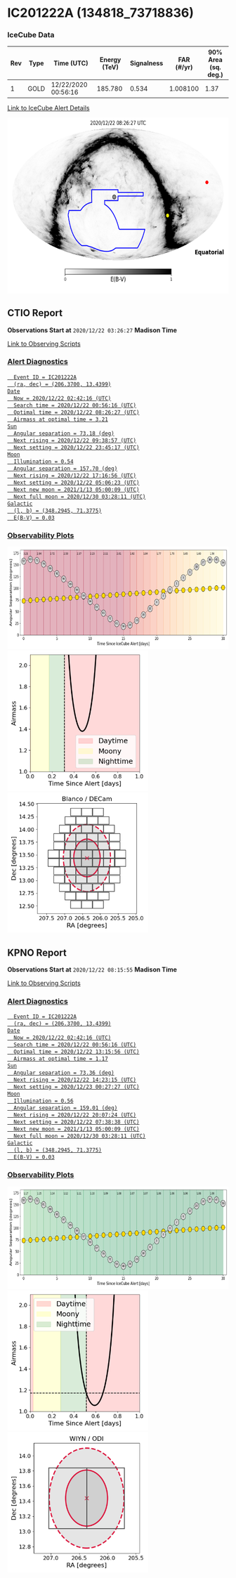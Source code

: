 # IC201222A (134818_73718836)

### IceCube Data

| Rev | Type | Time (UTC) | Energy (TeV) | Signalness | FAR (#/yr) | 90% Area (sq. deg.) |
| --- | --- | --- | --- | --- | --- | --- |
| 1 | GOLD | 12/22/2020  00:56:16 | 185.780 | 0.534 | 1.008100 | 1.37 |

<a href="https://gcn.gsfc.nasa.gov/gcn/notices_amon_g_b/134818_73718836.amon" target="_blank">Link to IceCube Alert Details</a>

<a href="https://rmorgan10.github.io/AlertMonitoring/IC201222A_1/CTIO_skymap.png" target="_blank">
  <img src="CTIO_skymap.png" alt="CTIO Skymap" style="width:700px;height:400px;">
</a>


## CTIO Report

**Observations Start at**  `2020/12/22 03:26:27`  **Madison Time**

<a href="https://github.com/rmorgan10/AlertMonitoring/blob/main/IC201222A_1/CTIO.json" target="_blank">Link to Observing Scripts

### Alert Diagnostics

```Event
  Event ID = IC201222A
  (ra, dec) = (206.3700, 13.4399)
Date
  Now = 2020/12/22 02:42:16 (UTC)
  Search time = 2020/12/22 00:56:16 (UTC)
  Optimal time = 2020/12/22 08:26:27 (UTC)
  Airmass at optimal time = 3.21
Sun
  Angular separation = 73.18 (deg)
  Next rising = 2020/12/22 09:38:57 (UTC)
  Next setting = 2020/12/22 23:45:17 (UTC)
Moon
  Illumination = 0.54
  Angular separation = 157.70 (deg)
  Next rising = 2020/12/22 17:16:56 (UTC)
  Next setting = 2020/12/22 05:06:23 (UTC)
  Next new moon = 2021/1/13 05:00:09 (UTC)
  Next full moon = 2020/12/30 03:28:11 (UTC)
Galactic
  (l, b) = (348.2945, 71.3775)
  E(B-V) = 0.03
```
### Observability Plots

<a href="https://rmorgan10.github.io/AlertMonitoring/IC201222A_1/CTIO_forecast.png" target="_blank">
  <img src="CTIO_forecast.png" alt="CTIO Forecast" style="width:700px;height:233px;">
</a>

<a href="https://rmorgan10.github.io/AlertMonitoring/IC201222A_1/CTIO_airmass.png" target="_blank">
  <img src="CTIO_airmass.png" alt="CTIO Airmass" style="width:320px;height:320px;">
</a>
<a href="https://rmorgan10.github.io/AlertMonitoring/IC201222A_1/CTIO_fov.png" target="_blank">
  <img src="CTIO_fov.png" alt="CTIO FoV" style="width:320px;height:320px;">
</a>


## KPNO Report

**Observations Start at**  `2020/12/22 08:15:55`  **Madison Time**

<a href="https://github.com/rmorgan10/AlertMonitoring/blob/main/IC201222A_1/KPNO.json" target="_blank">Link to Observing Scripts

### Alert Diagnostics

```Event
  Event ID = IC201222A
  (ra, dec) = (206.3700, 13.4399)
Date
  Now = 2020/12/22 02:42:16 (UTC)
  Search time = 2020/12/22 00:56:16 (UTC)
  Optimal time = 2020/12/22 13:15:56 (UTC)
  Airmass at optimal time = 1.17
Sun
  Angular separation = 73.36 (deg)
  Next rising = 2020/12/22 14:23:15 (UTC)
  Next setting = 2020/12/23 00:27:27 (UTC)
Moon
  Illumination = 0.56
  Angular separation = 159.01 (deg)
  Next rising = 2020/12/22 20:07:24 (UTC)
  Next setting = 2020/12/22 07:38:38 (UTC)
  Next new moon = 2021/1/13 05:00:09 (UTC)
  Next full moon = 2020/12/30 03:28:11 (UTC)
Galactic
  (l, b) = (348.2945, 71.3775)
  E(B-V) = 0.03
```
### Observability Plots

<a href="https://rmorgan10.github.io/AlertMonitoring/IC201222A_1/KPNO_forecast.png" target="_blank">
  <img src="KPNO_forecast.png" alt="KPNO Forecast" style="width:700px;height:233px;">
</a>

<a href="https://rmorgan10.github.io/AlertMonitoring/IC201222A_1/KPNO_airmass.png" target="_blank">
  <img src="KPNO_airmass.png" alt="KPNO Airmass" style="width:320px;height:320px;">
</a>
<a href="https://rmorgan10.github.io/AlertMonitoring/IC201222A_1/KPNO_fov.png" target="_blank">
  <img src="KPNO_fov.png" alt="KPNO FoV" style="width:320px;height:320px;">
</a>

